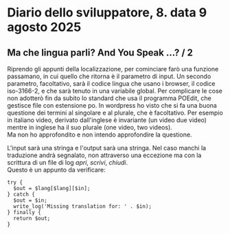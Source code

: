 # Diario dello sviluppatore, 8. data 9 agosto 2025

## Ma che lingua parli? And You Speak ...? / 2

Riprendo gli appunti della localizzazione, per cominciare farò una funzione
passamano, in cui quello che ritorna è il parametro di input. Un
secondo parametro, facoltativo, sarà il codice lingua che usano i browser,
il codice iso-3166-2, e che sarà tenuto in una variabile global.
Per complicare le cose non adotterò fin da subito lo standard
che usa il programma POEdit, che gestisce file con estensione po.
In wordpress ho visto che si fa una buona questione dei termini
al singolare e al plurale, che è facoltativo. Per esempio in italiano
video, derivato dall'inglese è invariante (un video due video)
mentre in inglese ha il suo plurale (one video, two videos).  
Ma non ho approfondito e non intendo approfondire la questione.

L'input sarà una stringa e l'output sarà una stringa. Nel caso manchi
la traduzione andrà segnalato, non attraverso una eccezione ma con la scrittura
di un file di log _apri_, _scrivi_, _chiudi_.  
Questo è un appunto da verificare:

```
try {  
  $out = $lang[$lang][$in];
} catch {
  $out = $in;
  write_log('Missing translation for: ' . $in);
} finally {
  return $out;
}
```
